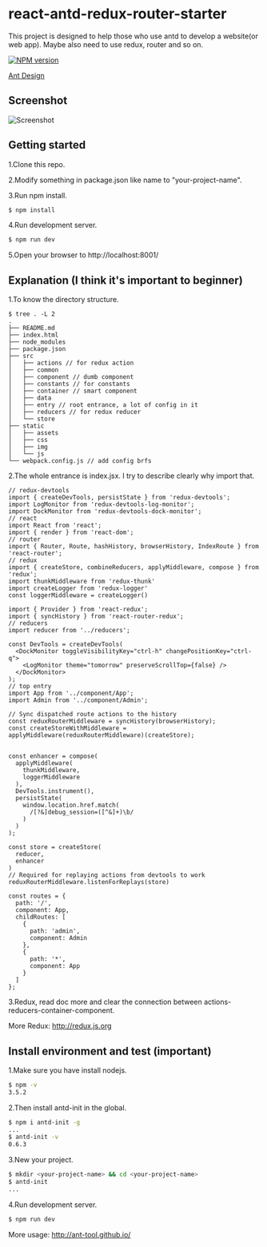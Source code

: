 # react-antd-redux-router-starter

This project is designed to help those who use antd to develop a website(or web app). Maybe also need to use redux, router and so on.

[![NPM version](https://img.shields.io/npm/v/antd-init.svg?style=flat)](https://npmjs.org/package/antd-init)

[Ant Design](https://github.com/ant-design/ant-design)

## Screenshot

![Screenshot](https://github.com/yuzhouisme/react-antd-redux-router-starter/blob/master/example/example-index.png)

## Getting started

1.Clone this repo.

2.Modify something in package.json like name to "your-project-name".

3.Run npm install.

```bash
$ npm install
```

4.Run development server.

```bash
$ npm run dev
```

5.Open your browser to http://localhost:8001/

## Explanation (I think it's important to beginner)

1.To know the directory structure.

```
$ tree . -L 2
.
├── README.md
├── index.html
├── node_modules
├── package.json
├── src
│   ├── actions // for redux action
│   ├── common
│   ├── component // dumb component
│   ├── constants // for constants
│   ├── container // smart component
│   ├── data
│   ├── entry // root entrance, a lot of config in it
│   ├── reducers // for redux reducer
│   └── store
├── static
│   ├── assets
│   ├── css
│   ├── img
│   └── js
└── webpack.config.js // add config brfs
```

2.The whole entrance is index.jsx. I try to describe clearly why import that.

```
// redux-devtools
import { createDevTools, persistState } from 'redux-devtools';
import LogMonitor from 'redux-devtools-log-monitor';
import DockMonitor from 'redux-devtools-dock-monitor';
// react
import React from 'react';
import { render } from 'react-dom';
// router
import { Router, Route, hashHistory, browserHistory, IndexRoute } from 'react-router';
// redux
import { createStore, combineReducers, applyMiddleware, compose } from 'redux';
import thunkMiddleware from 'redux-thunk'
import createLogger from 'redux-logger'
const loggerMiddleware = createLogger()

import { Provider } from 'react-redux';
import { syncHistory } from 'react-router-redux';
// reducers
import reducer from '../reducers';

const DevTools = createDevTools(
  <DockMonitor toggleVisibilityKey="ctrl-h" changePositionKey="ctrl-q">
    <LogMonitor theme="tomorrow" preserveScrollTop={false} />
  </DockMonitor>
);
// top entry
import App from '../component/App';
import Admin from '../component/Admin';

// Sync dispatched route actions to the history
const reduxRouterMiddleware = syncHistory(browserHistory);
const createStoreWithMiddleware = applyMiddleware(reduxRouterMiddleware)(createStore);


const enhancer = compose(
  applyMiddleware(
    thunkMiddleware,
    loggerMiddleware
  ),
  DevTools.instrument(),
  persistState(
    window.location.href.match(
      /[?&]debug_session=([^&]+)\b/
    )
  )
);

const store = createStore(
  reducer,
  enhancer
)
// Required for replaying actions from devtools to work
reduxRouterMiddleware.listenForReplays(store)

const routes = {
  path: '/',
  component: App,
  childRoutes: [
    {
      path: 'admin',
      component: Admin
    },
    {
      path: '*',
      component: App
    }
  ]
};
```

3.Redux, read doc more and clear the connection between actions-reducers-container-component. 

More Redux:  http://redux.js.org 

## Install environment and test (important)

1.Make sure you have install nodejs.

```bash
$ npm -v
3.5.2
```

2.Then install antd-init in the global.

```bash
$ npm i antd-init -g
...
$ antd-init -v
0.6.3
```

3.New your project.

```bash
$ mkdir <your-project-name> && cd <your-project-name>
$ antd-init
...
```

4.Run development server.

```bash
$ npm run dev
```

More usage: http://ant-tool.github.io/
